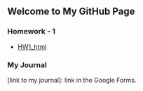 ## Welcome to My GitHub Page 


### Homework - 1
* [HW1_html](https://github.com/BU-IE-582/fall-23-akkalkanugur/blob/23501c54ef5f52f07fd4eee92609d1c0fef17b4b/HW1_ugur.html)

### My Journal
[link to my journal]: link in the Google Forms.
